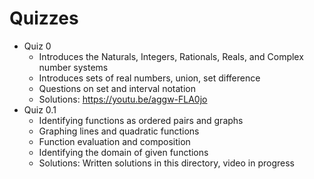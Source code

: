 # Quizzes

- Quiz 0 
  - Introduces the Naturals, Integers, Rationals, Reals, and Complex number systems
  - Introduces sets of real numbers, union, set difference
  - Questions on set and interval notation
  - Solutions: https://youtu.be/aggw-FLA0jo
- Quiz 0.1
  - Identifying functions as ordered pairs and graphs
  - Graphing lines and quadratic functions
  - Function evaluation and composition
  - Identifying the domain of given functions
  - Solutions: Written solutions in this directory, video in progress
